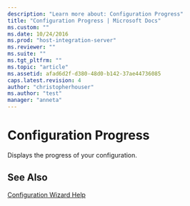 ```yaml
---
description: "Learn more about: Configuration Progress"
title: "Configuration Progress | Microsoft Docs"
ms.custom: ""
ms.date: 10/24/2016
ms.prod: "host-integration-server"
ms.reviewer: ""
ms.suite: ""
ms.tgt_pltfrm: ""
ms.topic: "article"
ms.assetid: afad6d2f-d380-48d0-b142-37ae44736085
caps.latest.revision: 4
author: "christopherhouser"
ms.author: "test"
manager: "anneta"
---
```

# Configuration Progress
Displays the progress of your configuration.  
  
## See Also  
 [Configuration Wizard Help](../install-and-config-guides/configuration-wizard-help2.md)
